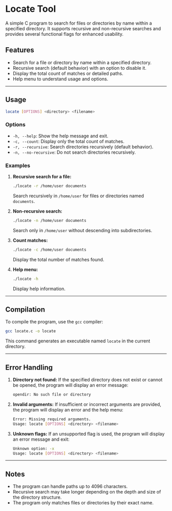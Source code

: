 # Locate Tool

A simple C program to search for files or directories by name within a specified directory. It supports recursive and non-recursive searches and provides several functional flags for enhanced usability.

## Features

- Search for a file or directory by name within a specified directory.
- Recursive search (default behavior) with an option to disable it.
- Display the total count of matches or detailed paths.
- Help menu to understand usage and options.

---

## Usage

```bash
locate [OPTIONS] <directory> <filename>
```

### Options

- `-h, --help`: Show the help message and exit.
- `-c, --count`: Display only the total count of matches.
- `-r, --recursive`: Search directories recursively (default behavior).
- `-n, --no-recursive`: Do not search directories recursively.

### Examples

1. **Recursive search for a file:**
   ```bash
   ./locate -r /home/user documents
   ```
   Search recursively in `/home/user` for files or directories named `documents`.

2. **Non-recursive search:**
   ```bash
   ./locate -n /home/user documents
   ```
   Search only in `/home/user` without descending into subdirectories.

3. **Count matches:**
   ```bash
   ./locate -c /home/user documents
   ```
   Display the total number of matches found.

4. **Help menu:**
   ```bash
   ./locate -h
   ```
   Display help information.

---

## Compilation

To compile the program, use the `gcc` compiler:

```bash
gcc locate.c -o locate
```

This command generates an executable named `locate` in the current directory.

---

## Error Handling

1. **Directory not found:**
   If the specified directory does not exist or cannot be opened, the program will display an error message:
   ```bash
   opendir: No such file or directory
   ```

2. **Invalid arguments:**
   If insufficient or incorrect arguments are provided, the program will display an error and the help menu:
   ```bash
   Error: Missing required arguments.
   Usage: locate [OPTIONS] <directory> <filename>
   ```

3. **Unknown flags:**
   If an unsupported flag is used, the program will display an error message and exit:
   ```bash
   Unknown option: -x
   Usage: locate [OPTIONS] <directory> <filename>
   ```

---

## Notes

- The program can handle paths up to 4096 characters.
- Recursive search may take longer depending on the depth and size of the directory structure.
- The program only matches files or directories by their exact name.
